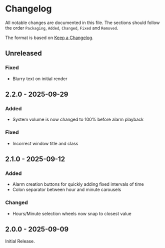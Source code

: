 # Changelog

All notable changes are documented in this file.
The sections should follow the order `Packaging`, `Added`, `Changed`, `Fixed` and `Removed`.

The format is based on [Keep a Changelog](https://keepachangelog.com/en/1.0.0/).

## Unreleased

### Fixed

- Blurry text on initial render

## 2.2.0 - 2025-09-29

### Added

- System volume is now changed to 100% before alarm playback

### Fixed

- Incorrect window title and class

## 2.1.0 - 2025-09-12

### Added

- Alarm creation buttons for quickly adding fixed intervals of time
- Colon separator between hour and minute carousels

### Changed

- Hours/Minute selection wheels now snap to closest value

## 2.0.0 - 2025-09-09

Initial Release.
